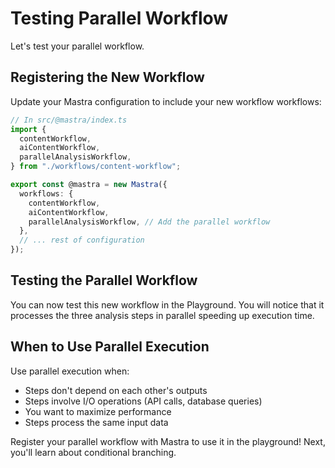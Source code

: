 # Testing Parallel Workflow

Let's test your parallel workflow.

## Registering the New Workflow

Update your Mastra configuration to include your new workflow workflows:

```typescript
// In src/@mastra/index.ts
import {
  contentWorkflow,
  aiContentWorkflow,
  parallelAnalysisWorkflow,
} from "./workflows/content-workflow";

export const @mastra = new Mastra({
  workflows: {
    contentWorkflow,
    aiContentWorkflow,
    parallelAnalysisWorkflow, // Add the parallel workflow
  },
  // ... rest of configuration
});
```

## Testing the Parallel Workflow

You can now test this new workflow in the Playground. You will notice that it processes the three analysis steps in parallel speeding up execution time.

## When to Use Parallel Execution

Use parallel execution when:

- Steps don't depend on each other's outputs
- Steps involve I/O operations (API calls, database queries)
- You want to maximize performance
- Steps process the same input data

Register your parallel workflow with Mastra to use it in the playground! Next, you'll learn about conditional branching.
